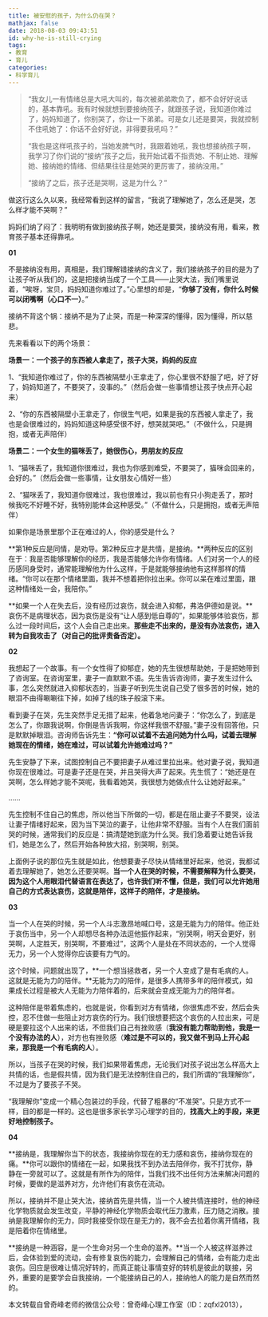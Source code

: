 ```yaml
---
title: 被安慰的孩子，为什么仍在哭？
mathjax: false
date: 2018-08-03 09:43:51
id: why-he-is-still-crying
tags:
- 教育
- 育儿
categories:
- 科学育儿
---
```


> “我女儿一有情绪总是大吼大叫的，每次被弟弟欺负了，都不会好好说话的，基本靠吼。我有时候就想到要接纳孩子，就跟孩子说，我知道你难过了，妈妈知道了，你别哭了，你让一下弟弟。可是女儿还是要哭，我就控制不住吼她了：你话不会好好说，非得要我吼吗？”
>
> “我也是这样吼孩子的，当她发脾气时，我跟着她吼，我也想接纳孩子啊，我学习了你们说的“接纳”孩子之后，我开始试着不指责她、不制止她、理解她、接纳她的情绪、但结果往往是她哭的更厉害了，接纳没用。”
>
> “接纳了之后，孩子还是哭啊，这是为什么？”

<!---more--->

做这行这么久以来，我经常看到这样的留言，“我说了理解她了，怎么还是哭，怎么样才能不哭啊？”

妈妈们纳了闷了：我明明有做到接纳孩子啊，她还是要哭，接纳没有用，看来，教育孩子基本还得靠吼。

**01**

不是接纳没有用，真相是，我们理解错接纳的含义了，我们接纳孩子的目的是为了让孩子听从我们的，这是把接纳当成了一个工具——止哭大法，我们嘴里说着，“唉呀，宝贝，妈妈知道你难过了。”心里想的却是，“**你够了没有，你什么时候可以闭嘴啊（心口不一）**。”

接纳不背这个锅：接纳不是为了止哭，而是一种深深的懂得，因为懂得，所以慈悲。

先来看看以下的两个场景：

**场景一：一个孩子的东西被人拿走了，孩子大哭，妈妈的反应**

1、“我知道你难过了，你的东西被隔壁小王拿走了，你心里很不舒服了吧，好了好了，妈妈知道了，不要哭了，没事的。”（然后会做一些事情想让孩子快点开心起来）

2、“你的东西被隔壁小王拿走了，你很生气吧，如果是我的东西被人拿走了，我也是会很难过的，妈妈知道这种感受很不好，想哭就哭吧。”（不做什么，只是拥抱，或者无声陪伴）

**场景二：一个女生的猫咪丢了，她很伤心，男朋友的反应**

1、“猫咪丢了，我知道你很难过，我也为你感到难受，不要哭了，猫咪会回来的，会好的。”（然后会做一些事情，让女朋友心情好一些）

2、“猫咪丢了，我知道你很难过，我也很难过，我以前也有只小狗走丢了，那时候我吃不好睡不好，我特别能体会这种感受。”（不做什么，只是拥抱，或者无声陪伴）

如果你是场景里那个正在难过的人，你的感受是什么？

**第1种反应是同情，是劝导。第2种反应才是共情，是接纳。**两种反应的区别在于：我是否能够理解你的经历，我是否能够允许你有情绪。人们对另一个人的经历感同身受时，通常能理解他为什么这样，于是就能够接纳他有这样那样的情绪。“你可以在那个情绪里面，我并不想着把你拉出来。你可以呆在难过里面，跟这种情绪处一会，我陪你。”

**如果一个人在失去后，没有经历过哀伤，就会进入抑郁，弗洛伊德如是说。**哀伤不是病理状态，因为哀伤是没有“让人感到低自尊的”，如果能够体验哀伤，那么过一段时间后，这个人会自己走出来。**那些走不出来的，是没有办法哀伤，进入转为自我攻击了（对自己的批评责备否定）。**

**02**

我想起了一个故事。有一个女性得了抑郁症，她的先生很想帮助她，于是把她带到了咨询室。在咨询室里，妻子一直默默不语。先生告诉咨询师，妻子发生过什么事，怎么突然就进入抑郁状态的，当妻子听到先生说自己受了很多苦的时候，她的眼泪不由得唰唰往下掉，如掉了线的珠子般滚下来。

看到妻子在哭，先生突然手足无措了起来，他着急地问妻子：“你怎么了，到底是怎么了，你跟我说啊，你倒是告诉我啊，你这样我很不舒服。”妻子没有回答他，只是默默掉眼泪。咨询师告诉先生：**“你可以试着不去追问她为什么吗，试着去理解她现在的情绪，她在难过，可以试着允许她难过吗？”**

先生安静了下来，试图控制自己不要把妻子从难过里拉出来。他对妻子说，我知道你现在很难过。可是妻子还是在哭，并且哭得大声了起来。先生慌了：“她还是在哭啊，怎么样她才能不哭呢，我看着她哭，我很想为她做点什么让她好起来。”

……

先生控制不住自己的焦虑，所以他当下所做的一切，都是在阻止妻子不要哭，设法让妻子情绪好起来，因为当下哭泣的妻子，让他非常不舒服。当有个人在我们面前哭的时候，通常我们的反应是：搞清楚她到底为什么哭。我们急着要让她告诉我们，她是怎么了，然后开始各种放大招，别哭啊，别哭。

上面例子说的那位先生就是如此，他想要妻子尽快从情绪里好起来，他说，我都试着去理解她了，她怎么还要哭啊。**当一个人在哭的时候，不需要解释为什么要哭，因为这个人用眼泪代替语言在表达了，也许我们听不懂，但是，我们可以允许她用自己的方式表达哀伤，这就是陪伴，这样子的陪伴，才是接纳。**

**03**

当一个人在哭的时候，另一个人斗志激昂地喊口号，这是无能为力的陪伴。他正处于哀伤当中，另一个人却想尽各种办法逗他振作起来，“别哭啊，明天会更好，别哭啊，人定胜天，别哭啊，不要难过”，这两个人是处在不同状态的，一个人觉得无力，另一个人觉得你应该要有力气的。

这个时候，问题就出现了，**一个想当拯救者，另一个人变成了是有毛病的人。这就是无能为力的陪伴。**无能为力的陪伴，是很多人携带多年的陪伴模式，如果成长过程是被大人无能为力陪伴着的，后来就会变成无能为力的陪伴者。

这种陪伴是带着焦虑的，也就是说，你看到对方有情绪，你很焦虑不安，然后会失控，忍不住做一些阻止对方哀伤的行为。我们很想要把这个哀伤的人拉出来，可是硬是要拉这个人出来的话，不但我们自己有挫败感（**我没有能力帮助到他，我是一个没有办法的人**），对方也有挫败感（**难过是不可以的，我又做不到马上开心起来，那我是一个有毛病的人**）。

所以，当孩子在哭的时候，我们如果带着焦虑，无论我们对孩子说出怎么样高大上共情的话，也是假共情，因为我们是无法控制住自己的，我们所谓的“我理解你”，不过是为了要孩子不哭。

“我理解你”变成一个精心包装过的手段，代替了粗暴的“不准哭”。只是方式不一样，目的都是一样的。这也是很多家长学习心理学的目的，**找高大上的手段，来更好地控制孩子。**

**04**

**接纳是，我理解你当下的状态，我接纳你现在的无力感和哀伤，接纳你现在的痛。**你可以跟你的情绪在一起，如果我找不到办法去陪伴你，我不打扰你，静静在一旁就可以了。这就是有所作为的陪伴，当我们找不出任何方法来解决问题的时候，要做的是滋养对方，允许他们有哀伤在流动。

所以，接纳并不是止哭大法，接纳首先是共情，当一个人被共情连接时，他的神经化学物质就会发生改变，平静的神经化学物质会取代压力激素，压力随之消散。接纳是我理解你的无力，同时我接受你现在是无力的，我不会去拉着你离开情绪，我是陪着你在情绪里。

**接纳是一种涵容，是一个生命对另一个生命的滋养。**当一个人被这样滋养过后，会体验到爱的流动，会有修复哀伤的能力，会理解自己的情绪，会有能力走出哀伤。回应是很难让情况好转的，而真正能让事情变好的转机是彼此的联接，另外，重要的是要学会自我接纳，一个能接纳自己的人，接纳他人的能力是自然而然的。

本文转载自曾奇峰老师的微信公众号：曾奇峰心理工作室（ID：zqfxl2013），